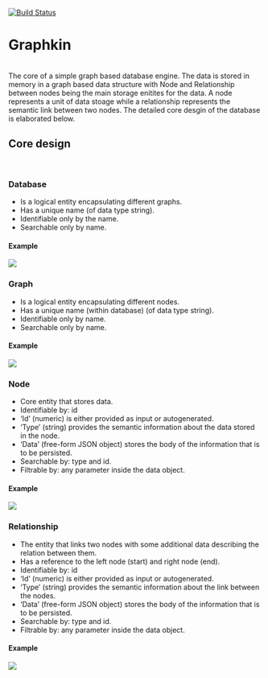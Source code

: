 [![Build Status](https://travis-ci.com/dawndebanik/graphkin.svg?branch=master)](https://travis-ci.com/dawndebanik/graphkin)

# Graphkin
<br>
The core of a simple graph based database engine. The data is stored in memory in a graph based data structure with Node and Relationship between nodes being the main storage enitites for the data. A node represents a unit of data stoage while a relationship represents the semantic link between two nodes. The detailed core desgin of the database is elaborated below.

## Core design
<br>

### Database

- Is a logical entity encapsulating different graphs.
- Has a unique name (of data type string).
- Identifiable only by the name.
- Searchable only by name.

#### Example
<img src="https://lh3.googleusercontent.com/fife/ABSRlIpBXkIGcZdUmhETKRdXodIYMHzzUR468t6KHa7rL3jvyvYHoXvjfcs2ktVVVD0Kw7Zuzo_MmwTLPR-_n9CwMP35h-e2dPN16TIYeZM94HRvS6Ry5sFPIWfYa5NayTm7HNQiIcug1zKn9JakUFoDNMODYOpZQfoHE3mheVx3nrY1T5SCv3dm6mkNVUXiJdUnCRHHJYwvP4A4Qnfw-UrWXjeFs6p3Tu6svBppyV0n_yVrb5yx-3RUwJ5TSHxHii1svxhjA8XDb-431-YANCY4IK0QLYVixBhJx2RkFvfvtAlH5MYbhn4_nReE6v6RiPCeX1b-PRHOqIJJfjzoGlG2pwrBHmLDhqlfNnpu50bbd-xb7SbqtkiIqHLRX6bPk07k_wkVVMIo10TlVq0a-rW5QaqvbD2eSlTfYC6GKKN3s8p6jxWzeeSl3zzoVbkuXnbCRFmRP2HyeQVZclfMMHb4AbI7GoMDn_5dcFVoEXFeQAVkCvBS4AXVH77Aiphue35bZ7s2VmSN3EF4R6NI7ruoyXP1kHIUWgRJYi4d223PNs4oqrWsRsBzaj38bMIchs0LEOuNx77vw7YwLie9kmc3UxOdtlOdp6zAkYN3partT6V3K8UvDgRCMvUe4tGwvuH9pWs-nMwVeVzVMh5aWtM7c91TUTxp39MsRdtozPRRuwG8RZgMmJjWnASHrGTkW7LxvbBMVxL9MDUByzEJ0pyus-JkUsTmWy3oDA=w3360-h1810-ft">

<br>

### Graph

- Is a logical entity encapsulating different nodes.
- Has a unique name (within database) (of data type string).
- Identifiable only by name.
- Searchable only by name.

#### Example
<img src="https://lh3.googleusercontent.com/fife/ABSRlIra1FSQxuwRDEodXl0yhPNGyqP8nIRrZf06O1qLXkKfn3nbi8Ha2UM6Hzt9Y2O6J6nhul2JKksKodjP_-EnjW0CB9o2R_wwwq7PDqd2mPkQPBMje9nyYx1q4i8tdKh1D7MQwACoyVBzrL9UWrD065N88hBVSmQ7DhehMFTIl2pYtUoC0zMbGfb-ALgrAGT7QNohZjU0-D7NB-6xmuYNEchDhi2UwjHxX-C9uE3sqSaBnXvcYpfyVzkA29kZe9f2aVsSKtr9odeLbXtFbOqT3hOADA68cvl3P77WdTqsASPv3wCKr32xABlAazrCGjXLcmLSb9tquAZzeT3eJp9BcWUo3dolxHKT68gHHFjvM0aYovYzLtUiW-FbzBk2NZEZkFNNohCktWsrB_EQthhW_il-nWxXwREFEnYZOPJK8YCOB3rARVqjr6nZOu4qDOHTp89TJeYll6o16ZnAdba4Rtett29w--XdKSQfTX0M0EZWwkdguFjbwPgeEswwJWeelqM6iRjBEhDIIfHE9IFZ1cfCtuY7qqwxfj8FOebzot8ZrY_o73hojIBAamU_tMeZUgL7Uw0zwP_z8QThTVNRSmxpAIL--VJkmOK6Vh9CIm47hvbVfHtbv56uDfE_K303TEdvitJpOoq2lI23nIsNL9qXf55Fw_VDOJRhND0MuCrFOv3bfx9QLzi6FGPoWJPHJx3Yu8hP5Ec11H5PcC-RZH-y2fxRxUtAGQ=w1958-h1810-ft">

### Node

- Core entity that stores data.
- Identifiable by: id
- ‘Id’ (numeric) is either provided as input or autogenerated.
- ‘Type’ (string) provides the semantic information about the data stored in the node.
- ‘Data’ (free-form JSON object) stores the body of the information that is to be persisted.
- Searchable by: type and id.
- Filtrable by: any parameter inside the data object.

#### Example
<img src="https://lh3.googleusercontent.com/fife/ABSRlIqGu2GyTwfayXMPeqd-w87OsQYeRxPSxHYDan23F_frrtWEnnT_VN9Cb62jQLfG37lRUZsaHH48ri-f5r9uOv9_A68VU68vRYzDmabMwh9UCFU3N9rmjoZqh626kw2AKS8RfUNxogv-UuDv6swflvXY8yjZwNbv3W0R-OHSZ8SxH0MEiobN_B7SdDoFqe2sR6SvVKQuAohEomd09Bahkieo-69O9iTwrvDbkY1jGCMhIWsbb0Qg0CgQ7p4KfzWN4wz-k5C6CQODO5rksto01AulmwvpLBeGW4lP7uyB5X28pQhdgfQ0moBuM3oe3Lkjj1UfmxdnxyA4rQES2I2tfCmb7QsU58K8idGLYuCWDhsxG2sKazKTIhdBNrzu3-I1PD7T_nLyaSQIUKwuWrZFJI3IOcSHwSNR06D92-lTVePDsC6MISTgrFLz9zC4zysimzGHCHZl1Ip9v0KvqYUbOQuZ1nn3e1u09obDfOUMP-no7E3OsX5NTVT9MaigfRn7Vf4W98a4O6RAIAg1d4QnptKIc_n9HMsVirNWIySavHzSKM5EO2I1hSs4rtWv6Cv28kAaZQyikWbT7q3Vpv3STkS9IPbmpt0PNiKZofKGlxnzu6-iws4D7EZuyUUD5zJyM7fHvK7w4cP4UQsv7dq-RZyILjbgcQ2rH9MQg7i3r3eqfJbCAW7Amdc7FNaYt2oBB-SZuC4zNhXEJq9bEkMs78JSObK-yJ4-ew=w1958-h1810-ft">

<br>

### Relationship

- The entity that links two nodes with some additional data describing the relation between them.
- Has a reference to the left node (start) and right node (end).
- Identifiable by: id
- ‘Id’ (numeric) is either provided as input or autogenerated.
- ‘Type’ (string) provides the semantic information about the link between the nodes.
- ‘Data’ (free-form JSON object) stores the body of the information that is to be persisted.
- Searchable by: type and id.
- Filtrable by: any parameter inside the data object.

#### Example
<img src="https://lh3.googleusercontent.com/fife/ABSRlIr-XzVcUaqEYL_izh2A8tVi_hUPbmsFFT6jTDLgllJmb1a_GctM5LhXJHUI3LIfBw8cQMZLPJKkxZSXRiGACQjzx8k2aH1Yys53lqwavtvxc0lSsPmfkwR1Yi3SOpG3zJWktZ1ce4GikpoDU2JbPv0PWwY0hTTWjPeE81ZAn_MCKXvwzGSGoj0Ic87tIUUY4CVj-IT3NLB2wLFkZpWIqsTz89NxvaXXXxyQv5yT2GuTl9Fi5pmyHmcXChj3GbPbQJwW6YJJLa0Ky1ILVKkmQMMkh0IwC-DIjrknL1lf2q1-dC1tvgW33vacexdRY1lRCW8xzLFgvmLs2MOusMkEFVlJ8NiGMGoo2nouZdZgTCyykcigix_YWt7hIFZr1XS2C7Y7--gZXl54GjoWPshjSukPcQ84M3OWy2L6yE83CuHxl-UCg3Y13cQnR44UvMzFMxkqVZE4-egj3MB52oM_q44vZJg65ewaorhFIqHLQZTtsqImBUlvEzrSVwL-hJQkr6M7AkZLV6a4j-SxCxQS0sCKwPWD1Rm60pNA7slSa_bUw1-87dSK6IkuQWfaNJtT4AFnrj7B_w8XI3G3ayCGXyu9-livRMZUDyfqsMgCMQEIvgcjf_7j0PPF_oYysdQBxWiXJuxZG_RJ_MIfF_maZKp7dQoQnlVcy_hF_nwA_ccgzz2ysO5sfB9gy6zYZknHnlM3-drOFNDGB6Cxv9KCtxCPP30ZNb4xRw=w1958-h1810-ft">

